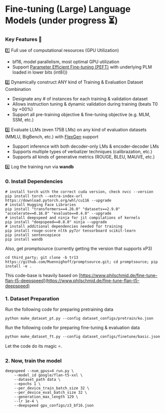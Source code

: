 # Fine-tuning (Large) Language Models (under progress ⏳)

### Key Features 🔑

1️⃣ Full use of computational resources (GPU Utilization)

- bf16, model parallelism, most optimal GPU utilization
- Support [Parameter Efficient Fine-tuning (PEFT)](https://github.com/huggingface/peft) with underlying PLM loaded in lower bits (int8())

2️⃣ Dynamically construct ANY kind of Training & Evaluation Dataset Combination

- Designate any # of instances for each training & validation dataset
- Allows instruction tuning & dynamic validation during training (beats T0 by +00%)
- Support all pre-training objective & fine-tuning objective (e.g. MLM, SSM, etc.)

3️⃣ Evaluate LLMs (even 175B LMs) on any kind of evaluation datasets (MMLU, BigBench, etc.) with [FlexGen](https://github.com/FMInference/FlexGen) support

- Support inference with both decoder-only LMs & encoder-decoder LMs
- Supports multiple types of verbalizer techniques (calibrazation, etc.)
- Supports all kinds of generative metrics (ROUGE, BLEU, MAUVE, etc.)

4️⃣ Log the training run via **wandb**

### 0. Install Dependencies
```
# install torch with the correct cuda version, check nvcc --version
pip install torch --extra-index-url https://download.pytorch.org/whl/cu116 --upgrade
# install Hugging Face Libraries
pip install "transformers==4.26.0" "datasets==2.9.0" "accelerate==0.16.0" "evaluate==0.4.0" --upgrade
# install deepspeed and ninja for jit compilations of kernels
pip install "deepspeed==0.8.0" ninja --upgrade
# install additional dependencies needed for training
pip install rouge-score nltk py7zr tensorboard scikit-learn
pip install sentencepiece
pip install wandb
```
Also, get promptsource (currently getting the version that supports xP3)
```
cd third_party; git clone -b tr13 https://github.com/Muennighoff/promptsource.git; cd promptsource; pip install -e .
```

This code-base is heavily based on [https://www.philschmid.de/fine-tune-flan-t5-deepspeed](https://www.philschmid.de/fine-tune-flan-t5-deepspeed)

### 1. Dataset Preparation
Run the following code for preparing pretraining data 
```
python make_dataset_pt.py --config dataset_configs/pretrain/ko.json
```

Run the following code for preparing fine-tuning & evaluation data
```
python make_dataset_ft.py --config dataset_configs/finetune/basic.json
```

Let the code do its magic :star:. 

### 2. Now, train the model
```
deepspeed --num_gpus=4 run.py \
    --model_id google/flan-t5-xxl \
    --dataset_path data \
    --epochs 1 \
    --per_device_train_batch_size 32 \
    --per_device_eval_batch_size 32 \
    --generation_max_length 129 \
    --lr 1e-4 \
    --deepspeed gpu_configs/z3_bf16.json
```

